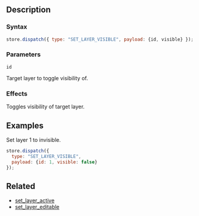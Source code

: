 ## Description

### Syntax

```javascript
store.dispatch({ type: "SET_LAYER_VISIBLE", payload: {id, visible} });
```

### Parameters

`id`

Target layer to toggle visibility of.

### Effects

Toggles visibility of target layer.

## Examples

Set layer 1 to invisible.

```javascript
store.dispatch({
  type: "SET_LAYER_VISIBLE",
  payload: {id: 1, visible: false}
});
```

## Related

- [set_layer_active](./set_layer_active.md)
- [set_layer_editable](./set_layer_editable.md)
